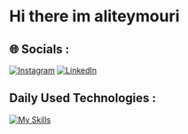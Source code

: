 
# Hi there im aliteymouri
## 🌐 Socials :
[![Instagram](https://img.shields.io/badge/Instagram-%23E4405F.svg?logo=Instagram&logoColor=white)](https://instagram.com/aliteymouri_dev) [![LinkedIn](https://img.shields.io/badge/LinkedIn-%230077B5.svg?logo=linkedin&logoColor=white)](https://linkedin.com/in/Aliteymourii) 
## Daily Used Technologies :
[![My Skills](https://skillicons.dev/icons?i=python,js,html,css,django,git,github,gitlab)](https://skillicons.dev)
